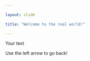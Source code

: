 ```yaml
---
	
layout: slide
	
title: "Welcome to the real world!"
	
---
```

	
Your text
	
Use the left arrow to go back!
